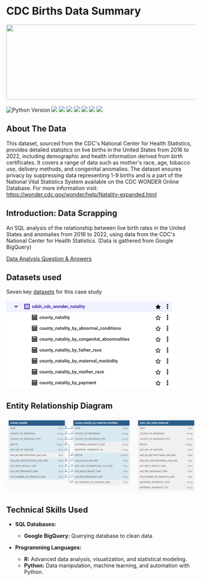 # CDC Births Data Summary
<p><img src="births.jpg" width="840" height="200" allow="autoplay"><p>

  <img src="https://img.shields.io/badge/Python_Version-3.10%2B-blue" title="Python Version">
  <img src="https://img.shields.io/github/last-commit/dsrichard97/otherprojects">
  <img src="https://img.shields.io/badge/Type_of_ML-NLP-orange">
  <img src="https://img.shields.io/badge/STAT-GARCH-red">
  <img src="https://img.shields.io/badge/SQL-Descriptive Statistics-brown">
  <img src="https://img.shields.io/badge/STAT-Time Series-blue">
  <img src="https://img.shields.io/badge/Python-Pandas-green">
  <a href="https://github.com/ellerbrock/open-source-badges/"><img src="https://badges.frapsoft.com/os/v1/open-source.svg?v=103"></a>

  <p>
    
## About The Data

This dataset, sourced from the CDC's National Center for Health Statistics, provides detailed statistics on live births in the United States from 2016 to 2022, including demographic and health information derived from birth certificates. It covers a range of data such as mother's race, age, tobacco use, delivery methods, and congenital anomalies. The dataset ensures privacy by suppressing data representing 1-9 births and is a part of the National Vital Statistics System available on the CDC WONDER Online Database. For more information visit: https://wonder.cdc.gov/wonder/help/Natality-expanded.html


## Introduction: Data Scrapping

An SQL analysis of the relationship between live birth rates in the United States and anomalies from 2016 to 2022, using data from the CDC's National Center for Health Statistics. (Data is gathered from Google BigQuery)

 [Data Analysis Question & Answers](questions_and_answers.md)

## Datasets used
Seven key [datasets](datasets.md) for this case study

![alt text](picdataset.png)

## Entity Relationship Diagram

![alt text](in1.png)



## Technical Skills Used

- **SQL Databases:**
  - **Google** **BigQuery:** Querying database to clean data.

- **Programming Languages:**
  - **R:** Advanced data analysis, visualization, and statistical modeling.
  - **Python:** Data manipulation, machine learning, and automation with Python.





